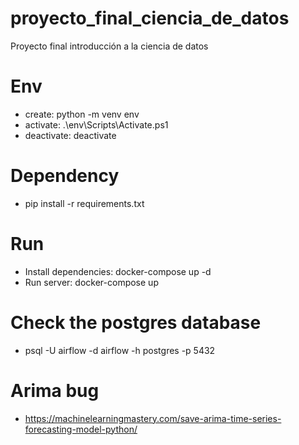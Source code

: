 # proyecto_final_ciencia_de_datos
Proyecto final introducción a la ciencia de datos

# Env
* create: python -m venv env
* activate: .\env\Scripts\Activate.ps1
* deactivate: deactivate

# Dependency
* pip install -r requirements.txt

# Run
* Install dependencies: docker-compose up -d
* Run server: docker-compose up

# Check the postgres database
*  psql -U airflow -d airflow -h postgres -p 5432

# Arima bug
* https://machinelearningmastery.com/save-arima-time-series-forecasting-model-python/